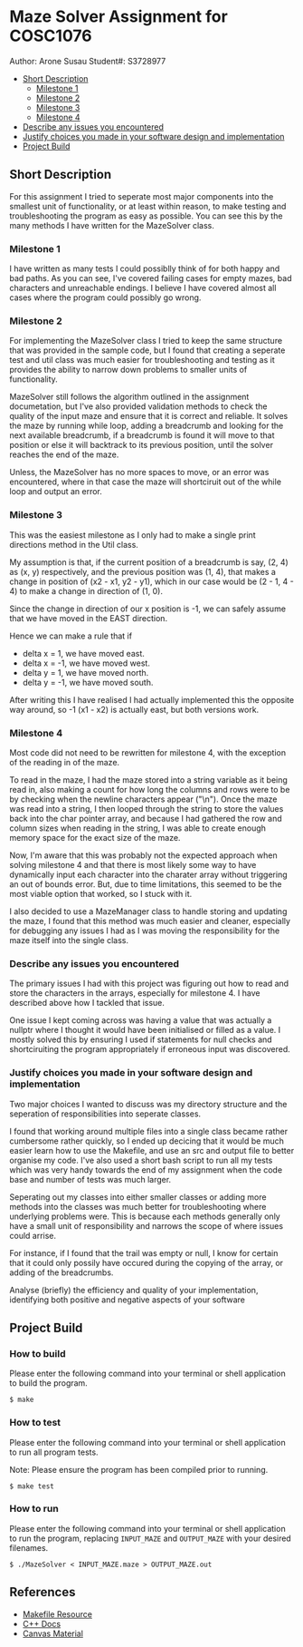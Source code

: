 # Maze Solver Assignment for COSC1076

Author: Arone Susau
Student#: S3728977

* [Short Description](##Short-Description)
  * [Milestone 1](###Milestone-1)
  * [Milestone 2](###Milestone-2)
  * [Milestone 3](###Milestone-3)
  * [Milestone 4](###Milestone-4)
* [Describe any issues you encountered](###Describe-any-issues-you-encountered)
* [Justify choices you made in your software design and implementation](###Justify-choices-you-made-in-your-software-design-and-implementation)
* [Project Build](##Project-Build)

## Short Description
For this assignment I tried to seperate most major components into the smallest unit of functionality, or at least within reason, to make testing and troubleshooting the program as easy as possible. You can see this by the many methods I have written for the MazeSolver class. 

### Milestone 1
I have written as many tests I could possiblly think of for both happy and bad paths. As you can see, I've covered failing cases for empty mazes, bad characters and unreachable endings. I believe I have covered almost all cases where the program could possibly go wrong.

### Milestone 2
For implementing the MazeSolver class I tried to keep the same structure that was provided in the sample code, but I found that creating a seperate test and util class was much easier for troubleshooting and testing as it provides the ability to narrow down problems to smaller units of functionality.

MazeSolver still follows the algorithm outlined in the assignment documetation, but I've also provided validation methods to check the quality of the input maze and ensure that it is correct and reliable. It solves the maze by running while loop, adding a breadcrumb and looking for the next available breadcrumb, if a breadcrumb is found it will move to that position or else it will backtrack to its previous position, until the solver reaches the end of the maze.

Unless, the MazeSolver has no more spaces to move, or an error was encountered, where in that case the maze will shortciruit out of the while loop and output an error.

### Milestone 3
This was the easiest milestone as I only had to make a single print directions method in the Util class.

My assumption is that, if the current position of a breadcrumb is say, (2, 4) as (x, y) respectively, and the previous position was (1, 4), that makes a change in position of (x2 - x1, y2 - y1), which in our case would be (2 - 1, 4 - 4) to make a change in direction of (1, 0).

Since the change in direction of our x position is -1, we can safely assume that we have moved in the EAST direction.

Hence we can make a rule that if 
  - delta x = 1, we have moved east.
  - delta x = -1, we have moved west.
  - delta y = 1, we have moved north.
  - delta y = -1, we have moved south.

After writing this I have realised I had actually implemented this the opposite way around, so -1 (x1 - x2) is actually east, but both versions work.

### Milestone 4
Most code did not need to be rewritten for milestone 4, with the exception of the reading in of the maze. 

To read in the maze, I had the maze stored into a string variable as it being read in, also making a count for how long the columns and rows were to be by checking when the newline characters appear ("\n"). Once the maze was read into a string, I then looped through the string to store the values back into the char pointer array, and because I had gathered the row and column sizes when reading in the string, I was able to create enough memory space for the exact size of the maze.

Now, I'm aware that this was probably not the expected approach when solving milestone 4 and that there is most likely some way to have dynamically input each character into the charater array without triggering an out of bounds error. But, due to time limitations, this seemed to be the most viable option that worked, so I stuck with it.

I also decided to use a MazeManager class to handle storing and updating the maze, I found that this method was much easier and cleaner, especially for debugging any issues I had as I was moving the responsibility for the maze itself into the single class.

### Describe any issues you encountered
The primary issues I had with this project was figuring out how to read and store the characters in the arrays, especially for milestone 4. I have described above how I tackled that issue.

One issue I kept coming across was having a value that was actually a nullptr where I thought it would have been initialised or filled as a value. I mostly solved this by ensuring I used if statements for null checks and shortciruiting the program appropriately if erroneous input was discovered. 

### Justify choices you made in your software design and implementation
Two major choices I wanted to discuss was my directory structure and the seperation of responsibilities into seperate classes.

I found that working around multiple files into a single class became rather cumbersome rather quickly, so I ended up decicing that it would be much easier learn how to use the Makefile, and use an src and output file to better organise my code. I've also used a short bash script to run all my tests which was very handy towards the end of my assignment when the code base and number of tests was much larger.

Seperating out my classes into either smaller classes or adding more methods into the classes was much better for troubleshooting where underlying problems were. This is because each methods generally only have a small unit of responsibility and narrows the scope of where issues could arrise.

For instance, if I found that the trail was empty or null, I know for certain that it could only possily have occured during the copying of the array, or adding of the breadcrumbs.

Analyse (briefly) the efficiency and quality of your implementation, identifying both positive and negative
aspects of your software

## Project Build

### How to build

Please enter the following command into your terminal or shell application to build the program.
```
$ make
```

### How to test

Please enter the following command into your terminal or shell application to run all program tests.

Note: Please ensure the program has been compiled prior to running.
```
$ make test
```

### How to run

Please enter the following command into your terminal or shell application to run the program, replacing `INPUT_MAZE` and `OUTPUT_MAZE` with your desired filenames.
```
$ ./MazeSolver < INPUT_MAZE.maze > OUTPUT_MAZE.out
```

## References

- [Makefile Resource](https://www.gnu.org/software/make/manual/html_node/Functions.html)
- [C++ Docs](https://devdocs.io/cpp/)
- [Canvas Material](https://rmit.instructure.com/)